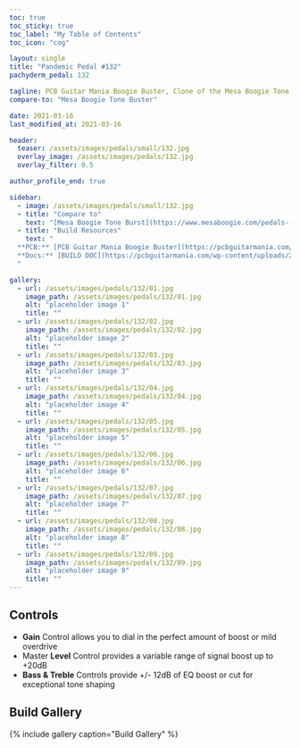 ```yaml
---
toc: true
toc_sticky: true
toc_label: "My Table of Contents"
toc_icon: "cog"

layout: single
title: "Pandemic Pedal #132"
pachyderm_pedal: 132

tagline: PCB Guitar Mania Boogie Buster, Clone of the Mesa Boogie Tone Burst<br>"I was raised hearing music everywhere I went." - a Boogie wit da Hoodie
compare-to: "Mesa Boogie Tone Buster"

date: 2021-03-16
last_modified_at: 2021-03-16

header:
  teaser: /assets/images/pedals/small/132.jpg
  overlay_image: /assets/images/pedals/132.jpg
  overlay_filter: 0.5

author_profile_end: true

sidebar:
  - image: /assets/images/pedals/small/132.jpg
  - title: "Compare to"
    text: "[Mesa Boogie Tone Burst](https://www.mesaboogie.com/pedals--related/boost-pedals/index.html)"
  - title: "Build Resources"
    text: "
  **PCB:** [PCB Guitar Mania Boogie Buster](https://pcbguitarmania.com/product/boogie-buster/?ref=pachydermpedals)<br>
  **Docs:** [BUILD DOC](https://pcbguitarmania.com/wp-content/uploads/2021/04/Boogie-Buster-Building-Docs.pdf?ref=pachydermpedals)
  "

gallery:
  - url: /assets/images/pedals/132/01.jpg
    image_path: /assets/images/pedals/132/01.jpg
    alt: "placeholder image 1"
    title: ""
  - url: /assets/images/pedals/132/02.jpg
    image_path: /assets/images/pedals/132/02.jpg
    alt: "placeholder image 2"
    title: ""
  - url: /assets/images/pedals/132/03.jpg
    image_path: /assets/images/pedals/132/03.jpg
    alt: "placeholder image 3"
    title: ""
  - url: /assets/images/pedals/132/04.jpg
    image_path: /assets/images/pedals/132/04.jpg
    alt: "placeholder image 4"
    title: ""
  - url: /assets/images/pedals/132/05.jpg
    image_path: /assets/images/pedals/132/05.jpg
    alt: "placeholder image 5"
    title: ""
  - url: /assets/images/pedals/132/06.jpg
    image_path: /assets/images/pedals/132/06.jpg
    alt: "placeholder image 6"
    title: ""
  - url: /assets/images/pedals/132/07.jpg
    image_path: /assets/images/pedals/132/07.jpg
    alt: "placeholder image 7"
    title: ""
  - url: /assets/images/pedals/132/08.jpg
    image_path: /assets/images/pedals/132/08.jpg
    alt: "placeholder image 8"
    title: ""
  - url: /assets/images/pedals/132/09.jpg
    image_path: /assets/images/pedals/132/09.jpg
    alt: "placeholder image 9"
    title: ""
---
```




## Controls

* **Gain** Control allows you to dial in the perfect amount of boost or mild overdrive
* Master **Level** Control provides a variable range of signal boost up to +20dB
* **Bass & Treble** Controls provide +/- 12dB of EQ boost or cut for exceptional tone shaping


## Build Gallery

{% include gallery caption="Build Gallery" %}
